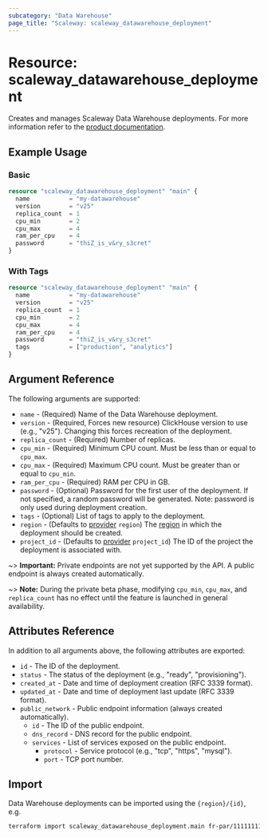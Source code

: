 ```yaml
---
subcategory: "Data Warehouse"
page_title: "Scaleway: scaleway_datawarehouse_deployment"
---
```


# Resource: scaleway_datawarehouse_deployment

Creates and manages Scaleway Data Warehouse deployments.
For more information refer to the [product documentation](https://www.scaleway.com/en/docs/data-warehouse/).

## Example Usage

### Basic

```terraform
resource "scaleway_datawarehouse_deployment" "main" {
  name           = "my-datawarehouse"
  version        = "v25"
  replica_count  = 1
  cpu_min        = 2
  cpu_max        = 4
  ram_per_cpu    = 4
  password       = "thiZ_is_v&ry_s3cret"
}
```

### With Tags

```terraform
resource "scaleway_datawarehouse_deployment" "main" {
  name           = "my-datawarehouse"
  version        = "v25"
  replica_count  = 1
  cpu_min        = 2
  cpu_max        = 4
  ram_per_cpu    = 4
  password       = "thiZ_is_v&ry_s3cret"
  tags           = ["production", "analytics"]
}
```

## Argument Reference

The following arguments are supported:

- `name` - (Required) Name of the Data Warehouse deployment.
- `version` - (Required, Forces new resource) ClickHouse version to use (e.g., "v25"). Changing this forces recreation of the deployment.
- `replica_count` - (Required) Number of replicas.
- `cpu_min` - (Required) Minimum CPU count. Must be less than or equal to `cpu_max`.
- `cpu_max` - (Required) Maximum CPU count. Must be greater than or equal to `cpu_min`.
- `ram_per_cpu` - (Required) RAM per CPU in GB.
- `password` - (Optional) Password for the first user of the deployment. If not specified, a random password will be generated. Note: password is only used during deployment creation.
- `tags` - (Optional) List of tags to apply to the deployment.
- `region` - (Defaults to [provider](../index.md#region) `region`) The [region](../guides/regions_and_zones.md#regions) in which the deployment should be created.
- `project_id` - (Defaults to [provider](../index.md#project_id) `project_id`) The ID of the project the deployment is associated with.

~> **Important:** Private endpoints are not yet supported by the API. A public endpoint is always created automatically.

~> **Note:** During the private beta phase, modifying `cpu_min`, `cpu_max`, and `replica_count` has no effect until the feature is launched in general availability.

## Attributes Reference

In addition to all arguments above, the following attributes are exported:

- `id` - The ID of the deployment.
- `status` - The status of the deployment (e.g., "ready", "provisioning").
- `created_at` - Date and time of deployment creation (RFC 3339 format).
- `updated_at` - Date and time of deployment last update (RFC 3339 format).
- `public_network` - Public endpoint information (always created automatically).
    - `id` - The ID of the public endpoint.
    - `dns_record` - DNS record for the public endpoint.
    - `services` - List of services exposed on the public endpoint.
        - `protocol` - Service protocol (e.g., "tcp", "https", "mysql").
        - `port` - TCP port number.

## Import

Data Warehouse deployments can be imported using the `{region}/{id}`, e.g.

```bash
terraform import scaleway_datawarehouse_deployment.main fr-par/11111111-1111-1111-1111-111111111111
```

